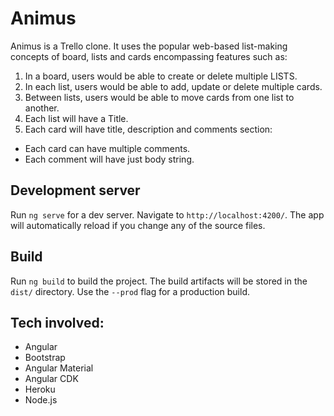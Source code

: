 # Animus

Animus is a Trello clone. It uses the popular web-based list-making concepts of board, lists and cards encompassing features such as:

1. In a board, users would be able to create or delete multiple LISTS.
2. In each list, users would be able to add, update or delete multiple cards.
3. Between lists, users would be able to move cards from one list to another.
4. Each list will have a Title.
5. Each card will have title, description and comments section:
  * Each card can have multiple comments.
  * Each comment will have just body string.

## Development server

Run `ng serve` for a dev server. Navigate to `http://localhost:4200/`. The app will automatically reload if you change any of the source files.

## Build

Run `ng build` to build the project. The build artifacts will be stored in the `dist/` directory. Use the `--prod` flag for a production build.

## Tech involved:

  * Angular
  * Bootstrap
  * Angular Material
  * Angular CDK
  * Heroku
  * Node.js
